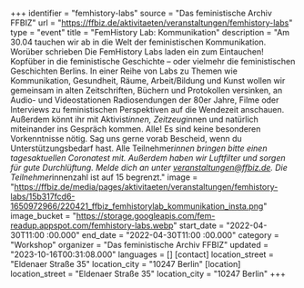 +++
identifier = "femhistory-labs"
source = "Das feministische Archiv FFBIZ"
url = "https://ffbiz.de/aktivitaeten/veranstaltungen/femhistory-labs"
type = "event"
title = "FemHistory Lab: Kommunikation"
description = "Am 30.04 tauchen wir ab in die Welt der feministischen Kommunikation. Worüber schrieben 
Die FemHistory Labs laden ein zum Eintauchen! Kopfüber in die feministische Geschichte – oder vielmehr die feministischen Geschichten Berlins. In einer Reihe von Labs zu Themen wie Kommunikation, Gesundheit, Räume, Arbeit/Bildung und Kunst wollen wir gemeinsam in alten Zeitschriften, Büchern und Protokollen versinken, an Audio- und Videostationen Radiosendungen der 80er Jahre, Filme oder Interviews zu feministischen Perspektiven auf die Wendezeit anschauen. Außerdem könnt ihr mit Aktivist*innen, Zeitzeug*innen und natürlich miteinander ins Gespräch kommen.
Alle! Es sind keine besonderen Vorkenntnisse nötig. Sag uns gerne vorab Bescheid, wenn du Unterstützungsbedarf hast.
Alle Teilnehmer*innen bringen bitte einen tagesaktuellen Coronatest mit. Außerdem haben wir Luftfilter und sorgen für gute Durchlüftung.
Melde dich an unter veranstaltungen@ffbiz.de. Die Teilnehmer*innenzahl ist auf 15 begrenzt."
image = "https://ffbiz.de/media/pages/aktivitaeten/veranstaltungen/femhistory-labs/15b317fcd6-1650972966/220421_ffbiz_femhistorylab_kommunikation_insta.png"
image_bucket = "https://storage.googleapis.com/fem-readup.appspot.com/femhistory-labs.webp"
start_date = "2022-04-30T11:00 :00.000"
end_date = "2022-04-30T11:00 :00.000"
category = "Workshop"
organizer = "Das feministische Archiv FFBIZ"
updated = "2023-10-16T00:31:08.000"
languages = []
[contact]
location_street = "Eldenaer Straße 35"
location_city = "10247 Berlin"
[location]
location_street = "Eldenaer Straße 35"
location_city = "10247 Berlin"
+++